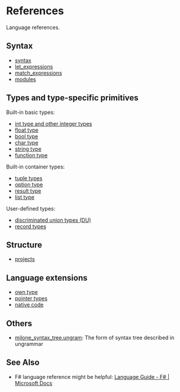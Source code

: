 # References

Language references.

## Syntax

- [syntax](syntax.md)
- [let_expressions](let_expressions.md)
- [match_expressions](match_expressions.md)
- [modules](modules.md)

## Types and type-specific primitives

Built-in basic types:

- [int type and other integer types](integer_types.md)
- [float type](float_types.md)
- [bool type](bool_type.md)
- [char type](char_type.md)
- [string type](string_type.md)
- [function type](function_type.md)

Built-in container types:

- [tuple types](tuple_types.md)
- [option type](option_type.md)
- [result type](result_type.md)
- [list type](list_type.md)

User-defined types:

- [discriminated union types (DU)](discriminated_union_types.md)
- [record types](record_types.md)

## Structure

- [projects](projects.md)

## Language extensions

- [own type](x_own_type.md)
- [pointer types](x_ptr_types.md)
- [native code](x_native_code.md)

## Others

- [milone_syntax_tree.ungram](milone_syntax_tree.ungram): The form of syntax tree described in ungrammar

## See Also

- F# language reference might be helpful: [Language Guide - F# | Microsoft Docs](https://docs.microsoft.com/en-us/dotnet/fsharp/language-reference/)
